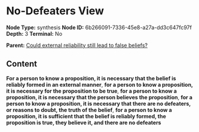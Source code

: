 # No-Defeaters View

**Node Type:** synthesis
**Node ID:** 6b266091-7336-45e8-a27a-dd3c647fc97f
**Depth:** 3
**Terminal:** No

**Parent:** [Could external reliability still lead to false beliefs?](could-external-reliability-still-lead-to-false-beliefs.md)

## Content

**For a person to know a proposition, it is necessary that the belief is reliably formed in an external manner**, **for a person to know a proposition, it is necessary for the proposition to be true**, **for a person to know a proposition, it is necessary that the person believes the proposition**, **for a person to know a proposition, it is necessary that there are no defeaters, or reasons to doubt, the truth of the belief**, **for a person to know a proposition, it is sufficient that the belief is reliably formed, the proposition is true, they believe it, and there are no defeaters**
